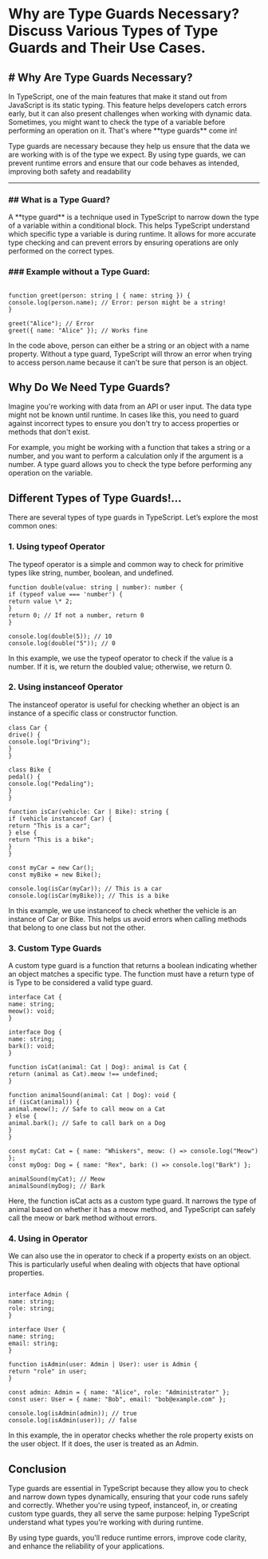 <h1>Why are Type Guards Necessary? Discuss Various Types of Type Guards and Their Use Cases.</h1>

<h2># Why Are Type Guards Necessary?</h2>

<p>In TypeScript, one of the main features that make it stand out from JavaScript is its static typing. This feature helps developers catch errors early, but it can also present challenges when working with dynamic data. Sometimes, you might want to check the type of a variable before performing an operation on it. That's where **type guards** come in!</p>

<p>Type guards are necessary because they help us ensure that the data we are working with is of the type we expect. By using type guards, we can prevent runtime errors and ensure that our code behaves as intended, improving both safety and readability</p>

---

<h3>## What is a Type Guard?</h3>

<p>A **type guard** is a technique used in TypeScript to narrow down the type of a variable within a conditional block. This helps TypeScript understand which specific type a variable is during runtime. It allows for more accurate type checking and can prevent errors by ensuring operations are only performed on the correct types.</p>

<h3>### Example without a Type Guard:</h3>

<pre><code>
function greet(person: string | { name: string }) {
console.log(person.name); // Error: person might be a string!
}

greet("Alice"); // Error
greet({ name: "Alice" }); // Works fine
</code></pre>

<p>In the code above, person can either be a string or an object with a name property. Without a type guard, TypeScript will throw an error when trying to access person.name because it can't be sure that person is an object.</p>

<h2>Why Do We Need Type Guards?</h2>

<p>Imagine you're working with data from an API or user input. The data type might not be known until runtime. In cases like this, you need to guard against incorrect types to ensure you don't try to access properties or methods that don't exist.</p>

<p>For example, you might be working with a function that takes a string or a number, and you want to perform a calculation only if the argument is a number. A type guard allows you to check the type before performing any operation on the variable.</p>

<h2>Different Types of Type Guards!...</h2>

<p>There are several types of type guards in TypeScript. Let’s explore the most common ones:</p>

<h3>1. Using typeof Operator</h3>

<p>The typeof operator is a simple and common way to check for primitive types like string, number, boolean, and undefined.</p>

<pre><code>function double(value: string | number): number {
if (typeof value === 'number') {
return value \* 2;
}
return 0; // If not a number, return 0
}

console.log(double(5)); // 10
console.log(double("5")); // 0
</code></pre>

<p>In this example, we use the typeof operator to check if the value is a number. If it is, we return the doubled value; otherwise, we return 0.</p>

<h3>2. Using instanceof Operator</h3>

<p>The instanceof operator is useful for checking whether an object is an instance of a specific class or constructor function.</p>

<pre><code>class Car {
drive() {
console.log("Driving");
}
}

class Bike {
pedal() {
console.log("Pedaling");
}
}

function isCar(vehicle: Car | Bike): string {
if (vehicle instanceof Car) {
return "This is a car";
} else {
return "This is a bike";
}
}

const myCar = new Car();
const myBike = new Bike();

console.log(isCar(myCar)); // This is a car
console.log(isCar(myBike)); // This is a bike
</code></pre>

<p>In this example, we use instanceof to check whether the vehicle is an instance of Car or Bike. This helps us avoid errors when calling methods that belong to one class but not the other.</p>

<h3>3. Custom Type Guards</h3>

<p>A custom type guard is a function that returns a boolean indicating whether an object matches a specific type. The function must have a return type of is Type to be considered a valid type guard.</p>

<pre><code>interface Cat {
name: string;
meow(): void;
}

interface Dog {
name: string;
bark(): void;
}

function isCat(animal: Cat | Dog): animal is Cat {
return (animal as Cat).meow !== undefined;
}

function animalSound(animal: Cat | Dog): void {
if (isCat(animal)) {
animal.meow(); // Safe to call meow on a Cat
} else {
animal.bark(); // Safe to call bark on a Dog
}
}

const myCat: Cat = { name: "Whiskers", meow: () => console.log("Meow") };
const myDog: Dog = { name: "Rex", bark: () => console.log("Bark") };

animalSound(myCat); // Meow
animalSound(myDog); // Bark
</code></pre>

<p>Here, the function isCat acts as a custom type guard. It narrows the type of animal based on whether it has a meow method, and TypeScript can safely call the meow or bark method without errors.</p>

<h3>4. Using in Operator</h3>

<p>We can also use the in operator to check if a property exists on an object. This is particularly useful when dealing with objects that have optional properties.</p>

<pre><code>
interface Admin {
name: string;
role: string;
}

interface User {
name: string;
email: string;
}

function isAdmin(user: Admin | User): user is Admin {
return "role" in user;
}

const admin: Admin = { name: "Alice", role: "Administrator" };
const user: User = { name: "Bob", email: "bob@example.com" };

console.log(isAdmin(admin)); // true
console.log(isAdmin(user)); // false
</code></pre>

<p>In this example, the in operator checks whether the role property exists on the user object. If it does, the user is treated as an Admin.</p>

<h2>Conclusion</h2>

<p>Type guards are essential in TypeScript because they allow you to check and narrow down types dynamically, ensuring that your code runs safely and correctly. Whether you're using typeof, instanceof, in, or creating custom type guards, they all serve the same purpose: helping TypeScript understand what types you're working with during runtime.</p>

<p>By using type guards, you'll reduce runtime errors, improve code clarity, and enhance the reliability of your applications.</p>
